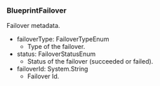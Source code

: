 ### BlueprintFailover
Failover metadata.

- failoverType: FailoverTypeEnum
  - Type of the failover.
- status: FailoverStatusEnum
  - Status of the failover (succeeded or failed).
- failoverId: System.String
  - Failover Id.
